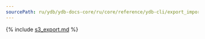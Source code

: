 ```yaml
---
sourcePath: ru/ydb/ydb-docs-core/ru/core/reference/ydb-cli/export_import/s3_export.md
---
```

{% include [s3_export.md](_includes/s3_export.md) %}